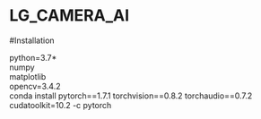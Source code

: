 # LG_CAMERA_AI

#Installation

python=3.7*\
numpy \
matplotlib \
opencv=3.4.2\
conda install pytorch==1.7.1 torchvision==0.8.2 torchaudio==0.7.2 cudatoolkit=10.2 -c pytorch 

